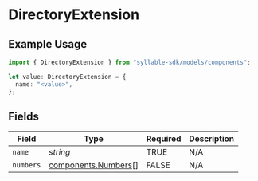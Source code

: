# DirectoryExtension

## Example Usage

```typescript
import { DirectoryExtension } from "syllable-sdk/models/components";

let value: DirectoryExtension = {
  name: "<value>",
};
```

## Fields

| Field                                                      | Type                                                       | Required                                                   | Description                                                |
| ---------------------------------------------------------- | ---------------------------------------------------------- | ---------------------------------------------------------- | ---------------------------------------------------------- |
| `name`                                                     | *string*                                                   | TRUE                                         | N/A                                                        |
| `numbers`                                                  | [components.Numbers](/sdk-docs/models/components/numbers)[] | FALSE                                         | N/A                                                        |